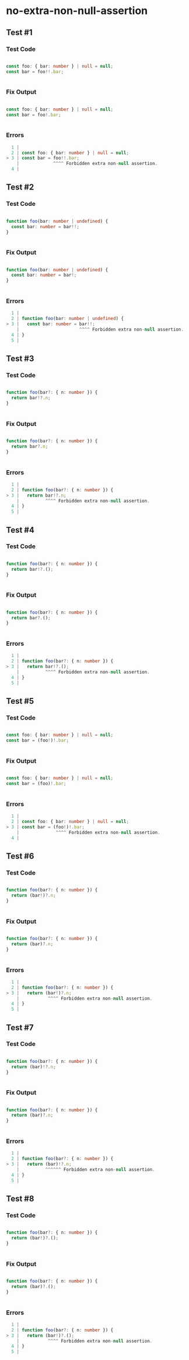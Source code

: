 # no-extra-non-null-assertion

## Test #1

### Test Code

<!-- prettier-ignore -->
```ts

const foo: { bar: number } | null = null;
const bar = foo!!.bar;
      
```

### Fix Output

<!-- prettier-ignore -->
```ts

const foo: { bar: number } | null = null;
const bar = foo!.bar;
      
```

### Errors

<!-- prettier-ignore -->
```ts
  1 |
  2 | const foo: { bar: number } | null = null;
> 3 | const bar = foo!!.bar;
    |             ^^^^ Forbidden extra non-null assertion.
  4 |       
```

## Test #2

### Test Code

<!-- prettier-ignore -->
```ts

function foo(bar: number | undefined) {
  const bar: number = bar!!;
}
      
```

### Fix Output

<!-- prettier-ignore -->
```ts

function foo(bar: number | undefined) {
  const bar: number = bar!;
}
      
```

### Errors

<!-- prettier-ignore -->
```ts
  1 |
  2 | function foo(bar: number | undefined) {
> 3 |   const bar: number = bar!!;
    |                       ^^^^ Forbidden extra non-null assertion.
  4 | }
  5 |       
```

## Test #3

### Test Code

<!-- prettier-ignore -->
```ts

function foo(bar?: { n: number }) {
  return bar!?.n;
}
      
```

### Fix Output

<!-- prettier-ignore -->
```ts

function foo(bar?: { n: number }) {
  return bar?.n;
}
      
```

### Errors

<!-- prettier-ignore -->
```ts
  1 |
  2 | function foo(bar?: { n: number }) {
> 3 |   return bar!?.n;
    |          ^^^^ Forbidden extra non-null assertion.
  4 | }
  5 |       
```

## Test #4

### Test Code

<!-- prettier-ignore -->
```ts

function foo(bar?: { n: number }) {
  return bar!?.();
}
      
```

### Fix Output

<!-- prettier-ignore -->
```ts

function foo(bar?: { n: number }) {
  return bar?.();
}
      
```

### Errors

<!-- prettier-ignore -->
```ts
  1 |
  2 | function foo(bar?: { n: number }) {
> 3 |   return bar!?.();
    |          ^^^^ Forbidden extra non-null assertion.
  4 | }
  5 |       
```

## Test #5

### Test Code

<!-- prettier-ignore -->
```ts

const foo: { bar: number } | null = null;
const bar = (foo!)!.bar;
      
```

### Fix Output

<!-- prettier-ignore -->
```ts

const foo: { bar: number } | null = null;
const bar = (foo)!.bar;
      
```

### Errors

<!-- prettier-ignore -->
```ts
  1 |
  2 | const foo: { bar: number } | null = null;
> 3 | const bar = (foo!)!.bar;
    |              ^^^^ Forbidden extra non-null assertion.
  4 |       
```

## Test #6

### Test Code

<!-- prettier-ignore -->
```ts

function foo(bar?: { n: number }) {
  return (bar!)?.n;
}
      
```

### Fix Output

<!-- prettier-ignore -->
```ts

function foo(bar?: { n: number }) {
  return (bar)?.n;
}
      
```

### Errors

<!-- prettier-ignore -->
```ts
  1 |
  2 | function foo(bar?: { n: number }) {
> 3 |   return (bar!)?.n;
    |           ^^^^ Forbidden extra non-null assertion.
  4 | }
  5 |       
```

## Test #7

### Test Code

<!-- prettier-ignore -->
```ts

function foo(bar?: { n: number }) {
  return (bar)!?.n;
}
      
```

### Fix Output

<!-- prettier-ignore -->
```ts

function foo(bar?: { n: number }) {
  return (bar)?.n;
}
      
```

### Errors

<!-- prettier-ignore -->
```ts
  1 |
  2 | function foo(bar?: { n: number }) {
> 3 |   return (bar)!?.n;
    |          ^^^^^^ Forbidden extra non-null assertion.
  4 | }
  5 |       
```

## Test #8

### Test Code

<!-- prettier-ignore -->
```ts

function foo(bar?: { n: number }) {
  return (bar!)?.();
}
      
```

### Fix Output

<!-- prettier-ignore -->
```ts

function foo(bar?: { n: number }) {
  return (bar)?.();
}
      
```

### Errors

<!-- prettier-ignore -->
```ts
  1 |
  2 | function foo(bar?: { n: number }) {
> 3 |   return (bar!)?.();
    |           ^^^^ Forbidden extra non-null assertion.
  4 | }
  5 |       
```
